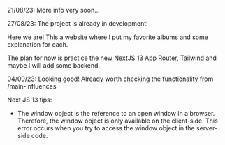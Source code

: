 21/08/23: More info very soon...

27/08/23: The project is already in development!

Here we are! This a website where I put my favorite albums and some explanation for each.

The plan for now is practice the new NextJS 13 App Router, Tailwind and maybe I will add some backend.

04/09/23: Looking good! Already worth checking the functionality from /main-influences

Next JS 13 tips:
- The window object is the reference to an open window in a browser. Therefore, the window object is only available on the client-side. This error occurs when you try to access the window object in the server-side code.
